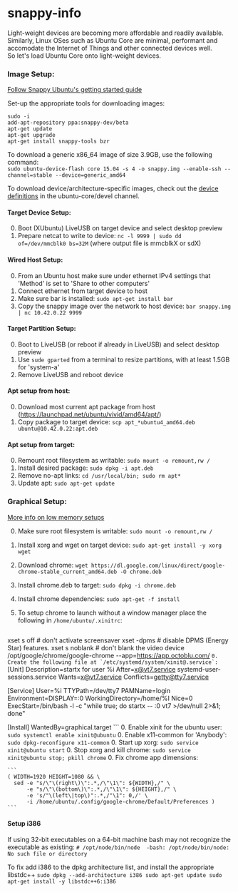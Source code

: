 # snappy-info
Light-weight devices are becoming more affordable and readily available. Similarly, Linux OSes such as Ubuntu Core are minimal, performant and accomodate the Internet of Things and other connected devices well.  
So let's load Ubuntu Core onto light-weight devices.

### Image Setup:
[Follow Snappy Ubuntu's getting started guide](https://developer.ubuntu.com/en/snappy/start/)

Set-up the appropriate tools for downloading images:

    sudo -i
    add-apt-repository ppa:snappy-dev/beta
    apt-get update
    apt-get upgrade
    apt-get install snappy-tools bzr

To download a generic x86_64 image of size 3.9GB, use the following command:  
`sudo ubuntu-device-flash core 15.04 -s 4 -o snappy.img --enable-ssh --channel=stable --device=generic_amd64`

To download device/architecture-specific images, check out the [device definitions](http://system-image.ubuntu.com/channels.json) in the ubuntu-core/devel channel.

#### Target Device Setup:
0. Boot (XUbuntu) LiveUSB on target device and select desktop preview
0. Prepare netcat to write to device: `nc -l 9999 | sudo dd of=/dev/mmcblk0 bs=32M` (where output file is mmcblkX or sdX)

#### Wired Host Setup:
0. From an Ubuntu host make sure under ethernet IPv4 settings that 'Method' is set to 'Share to other computers'
0. Connect ethernet from target device to host
0. Make sure bar is installed: `sudo apt-get install bar`
0. Copy the snappy image over the network to host device: `bar snappy.img | nc 10.42.0.22 9999`

#### Target Partition Setup:
0. Boot to LiveUSB (or reboot if already in LiveUSB) and select desktop preview
0. Use `sude gparted` from a terminal to resize partitions, with at least 1.5GB for 'system-a'
0. Remove LiveUSB and reboot device

#### Apt setup from host:
0. Download most current apt package from host (https://launchpad.net/ubuntu/vivid/amd64/apt/)
0. Copy package to target device: `scp apt_*ubuntu4_amd64.deb ubuntu@10.42.0.22:apt.deb`

#### Apt setup from target:
0. Remount root filesystem as writable: `sudo mount -o remount,rw /`
0. Install desired package: `sudo dpkg -i apt.deb`
0. Remove no-apt links: `cd /usr/local/bin; sudo rm apt*`
0. Update apt: `sudo apt-get update`

### Graphical Setup:

[More info on low memory setups](https://help.ubuntu.com/community/Installation/LowMemorySystems)

0. Make sure root filesystem is writable: `sudo mount -o remount,rw /`
0. Install xorg and wget on target device: `sudo apt-get install -y xorg wget`
0. Download chrome: `wget https://dl.google.com/linux/direct/google-chrome-stable_current_amd64.deb -O chrome.deb`
0. Install chrome.deb to target: `sudo dpkg -i chrome.deb`
0. Install chrome dependencies: `sudo apt-get -f install`
0. To setup chrome to launch without a window manager place the following in `/home/ubuntu/.xinitrc`:

    ```
xset s off         # don't activate screensaver
xset -dpms         # disable DPMS (Energy Star) features.
xset s noblank     # don't blank the video device
/opt/google/chrome/google-chrome --app=https://app.octoblu.com/
    ```
0. Create the following file at `/etc/systemd/system/xinit@.service`: 
    ```
[Unit]
Description=startx for user %i
After=x@vt7.service systemd-user-sessions.service
Wants=x@vt7.service
Conflicts=getty@tty7.service

[Service]
User=%i
TTYPath=/dev/tty7
PAMName=login
Environment=DISPLAY=:0
WorkingDirectory=/home/%I
Nice=0
ExecStart=/bin/bash -l -c "while true; do startx -- :0 vt7 >/dev/null 2>&1; done"

[Install]
WantedBy=graphical.target
    ```
0. Enable xinit for the ubuntu user: `sudo systemctl enable xinit@ubuntu`
0. Enable x11-common for 'Anybody': `sudo dpkg-reconfigure x11-common`
0. Start up xorg: `sudo service xinit@ubuntu start`
0. Stop xorg and kill chrome: `sudo service xinit@ubuntu stop; pkill chrome`
0. Fix chrome app dimensions:

    ```
    ( WIDTH=1920 HEIGHT=1080 && \
      sed -e "s/\"\(right\)\":.*,/\"\1\": ${WIDTH},/" \
          -e "s/\"\(bottom\)\":.*,/\"\1\": ${HEIGHT},/" \
          -e 's/"\(left\|top\)":.*,/"\1": 0,/' \
          -i /home/ubuntu/.config/google-chrome/Default/Preferences )
    ```

#### Setup i386

If using 32-bit executables on a 64-bit machine bash may not recognize the executable as existing:
    ```
    # /opt/node/bin/node 
    -bash: /opt/node/bin/node: No such file or directory
    ```

To fix add i386 to the dpkg architecture list, and install the appropriate libstdc++
    ```
    sudo dpkg --add-architecture i386
    sudo apt-get update
    sudo apt-get install -y libstdc++6:i386
    ```
